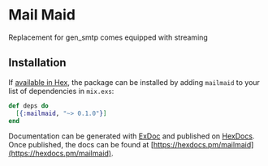 # Mail Maid

Replacement for gen_smtp comes equipped with streaming

## Installation

If [available in Hex](https://hex.pm/docs/publish), the package can be installed
by adding `mailmaid` to your list of dependencies in `mix.exs`:

```elixir
def deps do
  [{:mailmaid, "~> 0.1.0"}]
end
```

Documentation can be generated with [ExDoc](https://github.com/elixir-lang/ex_doc)
and published on [HexDocs](https://hexdocs.pm). Once published, the docs can
be found at [https://hexdocs.pm/mailmaid](https://hexdocs.pm/mailmaid).

